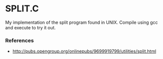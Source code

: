 # **SPLIT.C**

My implementation of the split program found in UNIX. Compile using gcc and execute to try it out.

### References
* http://pubs.opengroup.org/onlinepubs/9699919799/utilities/split.html

